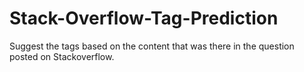 # Stack-Overflow-Tag-Prediction
Suggest the tags based on the content that was there in the question posted on Stackoverflow.
